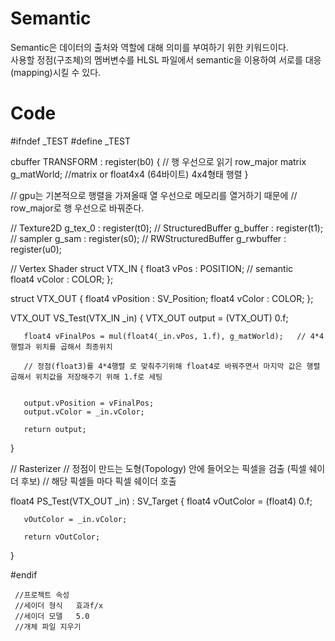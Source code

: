 Semantic
===================
Semantic은 데이터의 출처와 역할에 대해 의미를 부여하기 위한 키워드이다.  
사용할 정점(구조체)의 멤버변수를 HLSL 파일에서 semantic을 이용하여 서로를 대응(mapping)시킬 수 있다.  
 
  
Code
==============
   #ifndef _TEST
   #define _TEST
   
   cbuffer TRANSFORM : register(b0)
   {
       // 행 우선으로 읽기
       row_major matrix g_matWorld;     //matrix or float4x4 (64바이트) 4x4형태 행렬
   }
   
   // gpu는 기본적으로 행렬을 가져올때 열 우선으로 메모리를 열거하기 때문에
   // row_major로 행 우선으로 바꿔준다.
   
   
   // Texture2D g_tex_0 : register(t0);
   // StructuredBuffer<float4> g_buffer : register(t1);
   // sampler g_sam : register(s0);
   // RWStructuredBuffer<float4> g_rwbuffer : register(u0);
   
   
   
   
   // Vertex Shader
   struct VTX_IN
   {
       float3 vPos : POSITION; // semantic    
       float4 vColor : COLOR;
   };
   
   struct VTX_OUT
   {
       float4 vPosition : SV_Position;
       float4 vColor : COLOR;
   };
   
   VTX_OUT VS_Test(VTX_IN _in)
   {
       VTX_OUT output = (VTX_OUT) 0.f;
       
       float4 vFinalPos = mul(float4(_in.vPos, 1.f), g_matWorld);   // 4*4 행렬과 위치를 곱해서 최종위치
       
       // 정점(float3)를 4*4행렬 로 맞춰주기위해 float4로 바꿔주면서 마지막 값은 행렬곱해서 위치값을 저장해주기 위해 1.f로 세팅
      
       
       output.vPosition = vFinalPos;
       output.vColor = _in.vColor;
       
       return output;
   }
   
   
   // Rasterizer
   // 정점이 만드는 도형(Topology) 안에 들어오는 픽셀을 검출 (픽셀 쉐이더 후보)
   // 해당 픽셀들 마다 픽셀 쉐이더 호출
   
   float4 PS_Test(VTX_OUT _in) : SV_Target
   {
       float4 vOutColor = (float4) 0.f;
       
       vOutColor = _in.vColor;
       
       return vOutColor;
   }
   
   
   
   
   #endif
     
     //프로젝트 속성
     //세이더 형식	효과f/x
     //세이더 모델	5.0
     //개체 파일 지우기
     
